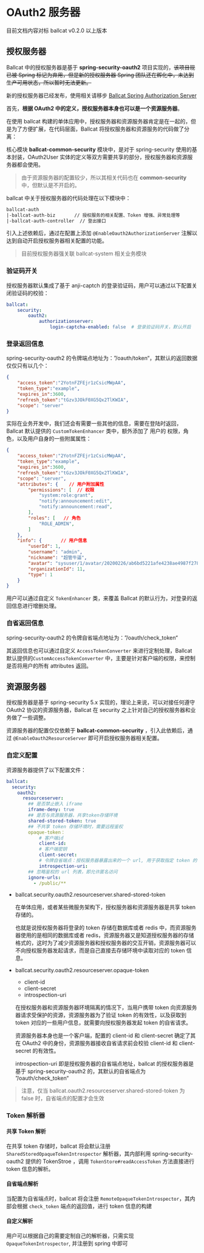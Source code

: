 # OAuth2 服务器

目前文档内容对标 ballcat v0.2.0 以上版本

## 授权服务器

Ballcat 中的授权服务器是基于 **spring-security-oauth2** 项目实现的，~~该项目现已被 Spring 标记为弃用，但是新的授权服务器 Spring 团队还在孵化中，未达到生产可用状态，所以暂时无法更新。~~

新的授权服务器已经发布，使用相关请移步 [Ballcat Spring Authorization Server](./sas-server)

首先，**根据 OAuth2 中的定义，授权服务器本身也可以是一个资源服务器**。

在使用 ballcat 构建的单体应用中，授权服务器和资源服务器肯定是在一起的，但是为了方便扩展，在代码层面，Ballcat 将授权服务器和资源服务的代码做了分离：



核心模块 **ballcat-common-security** 模块中，是对于 spring-security 使用的基本封装，OAuth2User 实体的定义等双方需要共享的部分，授权服务器和资源服务器都会使用。

> 由于资源服务器的配置较少，所以其相关代码也在 **common-security**  中，但默认是不开启的。



ballcat 中关于授权服务器的代码处理在以下模块中：

```xml
ballcat-auth
|-ballcat-auth-biz		 // 授权服务的相关配置、Token 增强、异常处理等
|-ballcat-auth-controller  // 登出接口
```

引入上述依赖后，通过在配置上添加 `@EnableOauth2AuthorizationServer` 注解以达到自动开启授权服务器相关配置的功能。

> 目前授权服务器强关联 ballcat-system 相关业务模块



### 验证码开关

授权服务器默认集成了基于 anji-captch 的登录验证码，用户可以通过以下配置关闭验证码的校验：

```yaml
ballcat:
	security:
		oauth2:
			authorizationserver:
				login-captcha-enabled: false  # 登录验证码开关，默认开启
```



### 登录返回信息

spring-security-oauth2 的令牌端点地址为：”/oauth/token“，其默认的返回数据仅仅只有以几个：

```json
{
    "access_token":"2YotnFZFEjr1zCsicMWpAA",
    "token_type":"example",
    "expires_in":3600,
    "refresh_token":"tGzv3JOkF0XG5Qx2TlKWIA",
    "scope": "server"
}
```

实际在业务开发中，我们还会有需要一些其他的信息，需要在登陆时返回，Ballcat 默认提供的 `CustomTokenEnhancer` 类中，额外添加了 用户的 权限，角色，以及用户自身的一些附属属性：

```json
{
    "access_token":"2YotnFZFEjr1zCsicMWpAA",
    "token_type":"example",
    "expires_in":3600,
    "refresh_token":"tGzv3JOkF0XG5Qx2TlKWIA",
    "scope": "server",
    "attributes": {    // 用户附加属性
        "permissions": [  // 权限
            "system:role:grant",
            "notify:announcement:edit",
            "notify:announcement:read",
        ],
        "roles": [   // 角色
            "ROLE_ADMIN",
        ]
    },
    "info": {		// 用户信息
        "userId": 1,
        "username": "admin",
        "nickname": "超管牛逼",
        "avatar": "sysuser/1/avatar/20200226/ab6bd5221afe4238ae4987f278758113.jpg",
        "organizationId": 11,
        "type": 1
    }
}
```

用户可以通过自定义 `TokenEnhancer` 类，来覆盖 Ballcat 的默认行为，对登录的返回信息进行增删处理。



### 自省返回信息

spring-security-oauth2 的令牌自省端点地址为：”/oauth/check_token“

其返回信息也可以通过自定义 `AccessTokenConverter` 来进行定制处理，Ballcat 默认提供的`CustomAccessTokenConverter` 中，主要是针对客户端的权限，来控制是否将用户的所有 attributes 返回。





## 资源服务器

授权服务器是基于 spring-security 5.x 实现的，理论上来说，可以对接任何遵守 OAuth2 协议的资源服务器，Ballcat 在 security 之上针对自己的授权服务器和业务做了一些调整。



资源服务器的配置仅仅依赖于 **ballcat-common-security** ，引入此依赖后，通过 `@EnableOauth2ResourceServer` 即可开启授权服务器相关配置。



### 自定义配置

资源服务器提供了以下配置文件：

```yaml
ballcat:
  security:
    oauth2:
      resourceserver:
      	## 是否禁止嵌入 iframe
      	iframe-deny: true
      	## 是否与资源服务器，共享token存储环境
      	shared-stored-token: true
      	## 不共享 token 存储环境时，需要远程鉴权
      	opaque-token：
      		# 客户端id
      		client-id:
            # 客户端密钥
      		client-secret:
      		# 令牌自省端点：授权服务器暴露出来的一个 url, 用于获取指定 token 的信息
      		introspection-uri: 
        ## 忽略鉴权的 url 列表，即允许匿名访问
        ignore-urls:
          - /public/**
```

- ballcat.security.oauth2.resourceserver.shared-stored-token

  在单体应用，或者某些微服务架构下，授权服务器和资源服务器是共享 token 存储的。

  也就是说授权服务器将登录的 token 存储在数据库或者 redis 中，而资源服务器使用的是相同的数据库或者 redis，资源服务器又是知道授权服务器的存储格式的，这时为了减少资源服务器和授权服务器的交互开销，资源服务器可以不向授权服务器发起请求，而是自己直接去存储环境中读取对应的 token 信息。

- ballcat.security.oauth2.resourceserver.opaque-token 

  - client-id
  - client-secret
  - introspection-uri

  在授权服务器和资源服务器环境隔离的情况下，当用户携带 token 向资源服务器请求受保护的资源，资源服务器为了验证 token 的有效性，以及获取到 token 对应的一些用户信息，就需要向授权服务器发起 token 的自省请求。

  资源服务器本身也是一个客户端，配置的 client-id 和 client-secret 确定了其在 OAuth2 中的身份，资源服务器接收自省请求前会校验 client-id 和 client-secret 的有效性。

  introspection-uri 即是授权服务器的自省端点地址，ballcat 的授权服务器是基于 spring-security-oauth2 的，其默认的自省端点为
  ”/oauth/check_token“

> 注意，仅当 ballcat.oauth2.resourceserver.shared-stored-token 为 false 时，自省端点的配置才会生效



### Token 解析器

#### 共享 Token 解析

在共享 token 存储时，ballcat 将会默认注册 `SharedStoredOpaqueTokenIntrospector` 解析器，其内部利用 spring-security-oauth2 提供的 TokenStroe ，调用  `TokenStore#readAccessToken` 方法直接进行 token 信息的解析。

#### 自省端点解析

当配置为自省端点时，ballcat 将会注册 `RemoteOpaqueTokenIntrospector`，其内部会根据 `check_token` 端点的返回值，进行 token 信息的构建

#### 自定义解析

用户可以根据自己的需要定制自己的解析器，只需实现 `OpaqueTokenIntrospector`, 并注册到 spring 中即可

